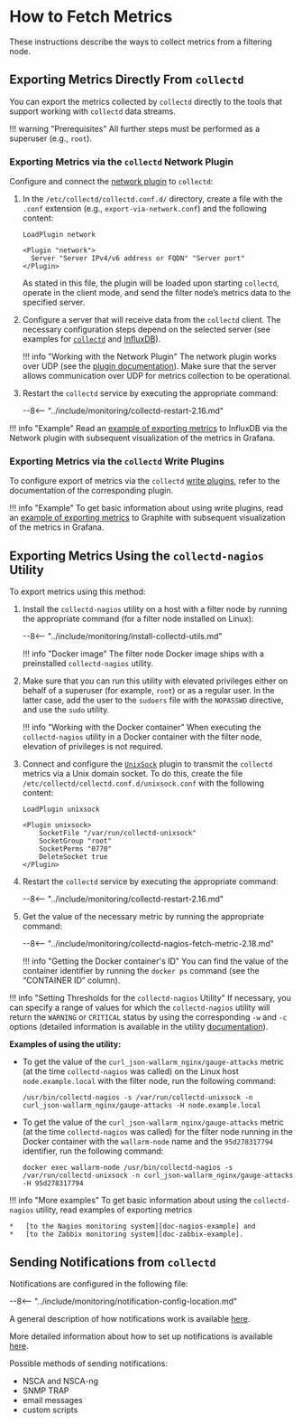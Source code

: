 [link-network-plugin]:              https://collectd.org/wiki/index.php/Plugin:Network
[link-network-plugin-docs]:         https://collectd.org/documentation/manpages/collectd.conf.5.shtml#plugin_network
[link-collectd-networking]:         https://collectd.org/wiki/index.php/Networking_introduction
[link-influx-collectd-support]:     https://docs.influxdata.com/influxdb/v1.7/supported_protocols/collectd/
[link-plugin-table]:                https://collectd.org/wiki/index.php/Table_of_Plugins
[link-nagios-plugin-docs]:          https://collectd.org/documentation/manpages/collectd-nagios.1.shtml
[link-notif-common]:                https://collectd.org/wiki/index.php/Notifications_and_thresholds
[link-notif-details]:               https://collectd.org/documentation/manpages/collectd-threshold.5.shtml
[link-influxdb-collectd]:           https://docs.influxdata.com/influxdb/v1.7/supported_protocols/collectd/
[link-unixsock]:                    https://collectd.org/wiki/index.php/Plugin:UnixSock

[doc-network-plugin-example]:       network-plugin-influxdb.md
[doc-write-plugin-example]:         write-plugin-graphite.md
[doc-zabbix-example]:               collectd-zabbix.md
[doc-nagios-example]:               collectd-nagios.md

#   How to Fetch Metrics

These instructions describe the ways to collect metrics from a filtering node.

##  Exporting Metrics Directly From `collectd`

You can export the metrics collected by `collectd` directly to the tools that support working with `collectd` data streams.


!!! warning "Prerequisites"
    All further steps must be performed as a superuser (e.g., `root`).


### Exporting Metrics via the `collectd` Network Plugin

Configure and connect the [network plugin][link-network-plugin] to `collectd`:
1.  In the `/etc/collectd/collectd.conf.d/` directory, create a file with the `.conf` extension (e.g., `export-via-network.conf`) and the following content:

    ```
    LoadPlugin network
    
    <Plugin "network">
      Server "Server IPv4/v6 address or FQDN" "Server port"
    </Plugin>
    ```

    As stated in this file, the plugin will be loaded upon starting `collectd`, operate in the client mode, and send the filter node’s metrics data to the specified server.
    
2.  Configure a server that will receive data from the `collectd` client. The necessary configuration steps depend on the selected server (see examples for [`collectd`][link-collectd-networking] and [InfluxDB][link-influxdb-collectd]).
    
    
    !!! info "Working with the Network Plugin"
        The network plugin works over UDP (see the [plugin documentation][link-network-plugin-docs]). Make sure that the server allows communication over UDP for metrics collection to be operational.
         
3.  Restart the `collectd` service by executing the appropriate command:

    --8<-- "../include/monitoring/collectd-restart-2.16.md"

!!! info "Example"
    Read an [example of exporting metrics][doc-network-plugin-example] to InfluxDB via the Network plugin with subsequent visualization of the metrics in Grafana.

### Exporting Metrics via the `collectd` Write Plugins

To configure export of metrics via the `collectd` [write plugins][link-plugin-table], refer to the documentation of the corresponding plugin.


!!! info "Example"
    To get basic information about using write plugins, read an [example of exporting metrics][doc-write-plugin-example] to Graphite with subsequent visualization of the metrics in Grafana.

##  Exporting Metrics Using the `collectd-nagios` Utility

To export metrics using this method:

1.  Install the `collectd-nagios` utility on a host with a filter node by running the appropriate command (for a filter node installed on Linux):

    --8<-- "../include/monitoring/install-collectd-utils.md"

    !!! info "Docker image"
        The filter node Docker image ships with a preinstalled `collectd-nagios` utility.

2.  Make sure that you can run this utility with elevated privileges either on behalf of a superuser (for example, `root`) or as a regular user. In the latter case, add the user to the `sudoers` file with the `NOPASSWD` directive, and use the `sudo` utility.

    !!! info "Working with the Docker container"
        When executing the `collectd-nagios` utility in a Docker container with the filter node, elevation of privileges is not required.

3.  Connect and configure the [`UnixSock`][link-unixsock] plugin to transmit the `collectd` metrics via a Unix domain socket. To do this, create the file `/etc/collectd/collectd.conf.d/unixsock.conf` with the following content:

    ```
    LoadPlugin unixsock

    <Plugin unixsock>
        SocketFile "/var/run/collectd-unixsock"
        SocketGroup "root"
        SocketPerms "0770"
        DeleteSocket true
    </Plugin>
    ```

4.  Restart the `collectd` service by executing the appropriate command:

    --8<-- "../include/monitoring/collectd-restart-2.16.md"

5.  Get the value of the necessary metric by running the appropriate command:

    --8<-- "../include/monitoring/collectd-nagios-fetch-metric-2.18.md"

    !!! info "Getting the Docker container's ID"
        You can find the value of the container identifier by running the `docker ps` command (see the “CONTAINER ID” column).

!!! info "Setting Thresholds for the `collectd-nagios` Utility"
    If necessary, you can specify a range of values for which the `collectd-nagios` utility will return the `WARNING` or `CRITICAL` status by using the corresponding `-w` and `-c` options (detailed information is available in the utility [documentation][link-nagios-plugin-docs]).
   
**Examples of using the utility:**
*   To get the value of the `curl_json-wallarm_nginx/gauge-attacks` metric (at the time `collectd-nagios` was called) on the Linux host `node.example.local` with the filter node, run the following command:
  
    ```
    /usr/bin/collectd-nagios -s /var/run/collectd-unixsock -n curl_json-wallarm_nginx/gauge-attacks -H node.example.local
    ```
       
*   To get the value of the `curl_json-wallarm_nginx/gauge-attacks` metric (at the time `collectd-nagios` was called) for the filter node running in the Docker container with the `wallarm-node` name and the `95d278317794` identifier, run the following command:
  
    ```
    docker exec wallarm-node /usr/bin/collectd-nagios -s /var/run/collectd-unixsock -n curl_json-wallarm_nginx/gauge-attacks -H 95d278317794
    ```


!!! info "More examples"
    To get basic information about using the `collectd-nagios` utility, read examples of exporting metrics
    
    *   [to the Nagios monitoring system][doc-nagios-example] and
    *   [to the Zabbix monitoring system][doc-zabbix-example].


##  Sending Notifications from `collectd`

Notifications are configured in the following file:

--8<-- "../include/monitoring/notification-config-location.md"

A general description of how notifications work is available [here][link-notif-common].

More detailed information about how to set up notifications is available [here][link-notif-details].

Possible methods of sending notifications:
*   NSCA and NSCA-ng
*   SNMP TRAP
*   email messages
*   custom scripts
